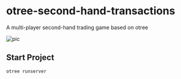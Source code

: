 # otree-second-hand-transactions

A multi-player second-hand trading game based on otree

![pic](http://7xq5e8.com1.z0.glb.clouddn.com/20180625/uml.png)


## Start Project

```
otree runserver
```